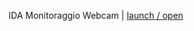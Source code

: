IDA Monitoraggio Webcam | [launch / open](http://dsii-2017-unirsm.github.io/ccristiano22/ida-inclusive-digital-assistant/prototipi/IDAwebcam/index.html) 
